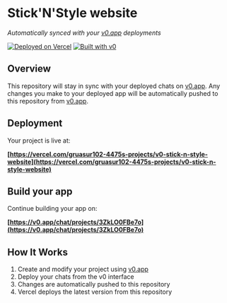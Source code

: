 # Stick'N'Style website

*Automatically synced with your [v0.app](https://v0.app) deployments*

[![Deployed on Vercel](https://img.shields.io/badge/Deployed%20on-Vercel-black?style=for-the-badge&logo=vercel)](https://vercel.com/gruasur102-4475s-projects/v0-stick-n-style-website)
[![Built with v0](https://img.shields.io/badge/Built%20with-v0.app-black?style=for-the-badge)](https://v0.app/chat/projects/3ZkLO0FBe7o)

## Overview

This repository will stay in sync with your deployed chats on [v0.app](https://v0.app).
Any changes you make to your deployed app will be automatically pushed to this repository from [v0.app](https://v0.app).

## Deployment

Your project is live at:

**[https://vercel.com/gruasur102-4475s-projects/v0-stick-n-style-website](https://vercel.com/gruasur102-4475s-projects/v0-stick-n-style-website)**

## Build your app

Continue building your app on:

**[https://v0.app/chat/projects/3ZkLO0FBe7o](https://v0.app/chat/projects/3ZkLO0FBe7o)**

## How It Works

1. Create and modify your project using [v0.app](https://v0.app)
2. Deploy your chats from the v0 interface
3. Changes are automatically pushed to this repository
4. Vercel deploys the latest version from this repository